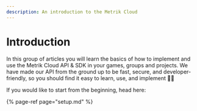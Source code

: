 ```yaml
---
description: An introduction to the Metrik Cloud
---
```


# Introduction

In this group of articles you will learn the basics of how to implement and use the Metrik Cloud API & SDK in your games, groups and projects. We have made our API from the ground up to be fast, secure, and developer-friendly, so you should find it easy to learn, use, and implement 🐱‍🚀

If you would like to start from the beginning, head here:

{% page-ref page="setup.md" %}



